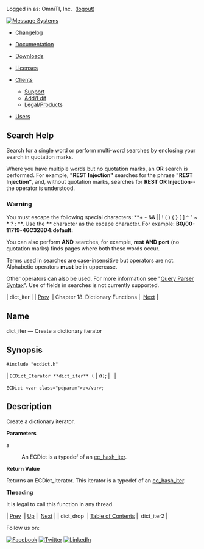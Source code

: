Logged in as: OmniTI, Inc.  ([logout](https://support.messagesystems.com/logout.php))

[![Message Systems](https://support.messagesystems.com/images/ms-white205.png)](https://support.messagesystems.com/start.php) 

*   [Changelog](https://support.messagesystems.com/start.php?show=changelog)
*   [Documentation](https://support.messagesystems.com/docs/)
*   [Downloads](https://support.messagesystems.com/start.php)

*   [Licenses](https://support.messagesystems.com/license_summary.php)
*   <a href="">Clients</a>
    *   [Support](https://support.messagesystems.com/cs.php)
    *   [Add/Edit](https://support.messagesystems.com/edit_client.php)
    *   [Legal/Products](https://support.messagesystems.com/edit_products.php)
*   [Users](https://support.messagesystems.com/edit_customer.php)

## Search Help

Search for a single word or perform multi-word searches by enclosing your search in quotation marks.

Where you have multiple words but no quotation marks, an **OR** search is performed. For example, **"REST Injection"** searches for the phrase **"REST Injection"**, and, without quotation marks, searches for **REST OR Injection**--the operator is understood.

### Warning

You must escape the following special characters: **+ - && || ! ( ) { } [ ] ^ " ~ * ? : \**. Use the **\** character as the escape character. For example: **B0/00-11719-46C328D4\:default\:**

You can also perform **AND** searches, for example, **rest AND port** (no quotation marks) finds pages where both these words occur.

Terms used in searches are case-insensitive but operators are not. Alphabetic operators **must** be in uppercase.

Other operators can also be used. For more information see "[Query Parser Syntax](https://lucene.apache.org/core/old_versioned_docs/versions/3_0_0/queryparsersyntax.html)". Use of fields in searches is not currently supported.

| dict_iter |
| [Prev](apis.dict_drop.php)  | Chapter 18. Dictionary Functions |  [Next](apis.dict_iter2.php) |

<a name="apis.dict_iter"></a>
## Name

dict_iter — Create a dictionary iterator

## Synopsis

`#include "ecdict.h"`

| `ECDict_Iterator **dict_iter** (` | <var class="pdparam">a</var>`)`; |   |

`ECDict <var class="pdparam">a</var>`;<a name="idp22481312"></a>
## Description

Create a dictionary iterator.

**Parameters**

<dl class="variablelist">

<dt>a</dt>

<dd>

An ECDict is a typedef of an [ec_hash_iter](structs.ec_hash_iter.php "68.30. ec_hash_iter").

</dd>

</dl>

**Return Value**

Returns an ECDict_Iterator. This iterator is a typedef of an [ec_hash_iter](structs.ec_hash_iter.php "68.30. ec_hash_iter").

**Threading**

It is legal to call this function in any thread.

| [Prev](apis.dict_drop.php)  | [Up](dict.php) |  [Next](apis.dict_iter2.php) |
| dict_drop  | [Table of Contents](index.php) |  dict_iter2 |

Follow us on:

[![Facebook](https://support.messagesystems.com/images/icon-facebook.png)](http://www.facebook.com/messagesystems) [![Twitter](https://support.messagesystems.com/images/icon-twitter.png)](http://twitter.com/#!/MessageSystems) [![LinkedIn](https://support.messagesystems.com/images/icon-linkedin.png)](http://www.linkedin.com/company/message-systems)